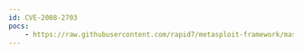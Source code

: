 ```yaml
---
id: CVE-2008-2703
pocs:
    - https://raw.githubusercontent.com/rapid7/metasploit-framework/master/modules/exploits/windows/novell/groupwisemessenger_client.rb
---
```

